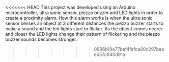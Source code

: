 <<<<<<< HEAD
This project was developed using an Arduino microcontroller, ultra sonic sensor, piezzo buzzer and LED lights in order 
to create a proximity alarm. How this alarm works is when the ultra sonic sensor senses an object at 3 different distances
the piezzo buzzer starts to make a sound and the led lights start to flicker. As the object comes nearer and closer
the LED lights change their pattern of flickering and the piezzo buzzer sounds becomes stronger.
>>>>>>> 0896b19e77baf4fafca80c297baaed57c940d91a

